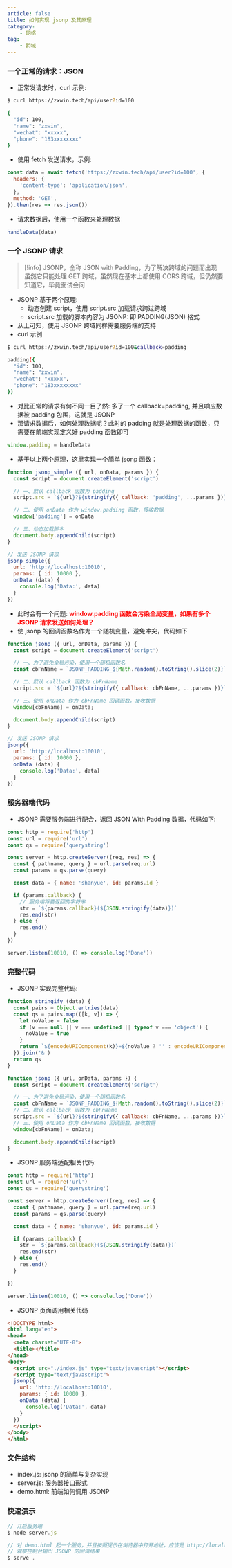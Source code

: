 ```yaml
---
article: false
title: 如何实现 jsonp 及其原理
category:
	- 网络
tag:
	- 跨域
---
```


### 一个正常的请求：JSON

- 正常发请求时，curl 示例:

```sh
$ curl https://zxwin.tech/api/user?id=100

{
  "id": 100,
  "name": "zxwin",
  "wechat": "xxxxx",
  "phone": "183xxxxxxxx"
}
```

- 使用 fetch 发送请求，示例:

```javascript
const data = await fetch('https://zxwin.tech/api/user?id=100', {
  headers: {
    'content-type': 'application/json',
  },
  method: 'GET',
}).then(res => res.json())
```

- 请求数据后，使用一个函数来处理数据

```javascript
handleData(data)
```

### 一个 JSONP 请求

> [!info]
> JSONP，全称 JSON with Padding，为了解决跨域的问题而出现<br>
> 虽然它只能处理 GET 跨域，虽然现在基本上都使用 CORS 跨域，但仍然要知道它，毕竟面试会问

- JSONP 基于两个原理:
  - 动态创建 script，使用 script.src 加载请求跨过跨域
  - script.src 加载的脚本内容为 JSONP: 即 PADDING(JSON) 格式
- 从上可知，使用 JSONP 跨域同样需要服务端的支持
- curl 示例

```sh
$ curl https://zxwin.tech/api/user?id=100&callback=padding

padding({
  "id": 100,
  "name": "zxwin",
  "wechat": "xxxxx",
  "phone": "183xxxxxxxx"
})
```

- 对比正常的请求有何不同一目了然: 多了一个 callback=padding, 并且响应数据被 padding 包围，这就是 JSONP
- 那请求数据后，如何处理数据呢？此时的 padding 就是处理数据的函数，只需要在前端实现定义好 padding 函数即可

```javascript
window.padding = handleData
```

- 基于以上两个原理，这里实现一个简单 jsonp 函数：

```javascript
function jsonp_simple ({ url, onData, params }) {
  const script = document.createElement('script')

  // 一、默认 callback 函数为 padding
  script.src = `${url}?${stringify({ callback: 'padding', ...params })}`

  // 二、使用 onData 作为 window.padding 函数，接收数据
  window['padding'] = onData

  // 三、动态加载脚本
  document.body.appendChild(script)
}

// 发送 JSONP 请求
jsonp_simple({
  url: 'http://localhost:10010',
  params: { id: 10000 },
  onData (data) {
    console.log('Data:', data)
  }
})
```

- 此时会有一个问题: **<font color=red>window.padding 函数会污染全局变量，如果有多个 JSONP 请求发送如何处理？</font>**
- 使 jsonp 的回调函数名作为一个随机变量，避免冲突，代码如下

```javascript
function jsonp ({ url, onData, params }) {
  const script = document.createElement('script')

  // 一、为了避免全局污染，使用一个随机函数名
  const cbFnName = `JSONP_PADDING_${Math.random().toString().slice(2)}`

  // 二、默认 callback 函数为 cbFnName
  script.src = `${url}?${stringify({ callback: cbFnName, ...params })}`

  // 三、使用 onData 作为 cbFnName 回调函数，接收数据
  window[cbFnName] = onData;

  document.body.appendChild(script)
}

// 发送 JSONP 请求
jsonp({
  url: 'http://localhost:10010',
  params: { id: 10000 },
  onData (data) {
    console.log('Data:', data)
  }
})
```

### 服务器端代码

- JSONP 需要服务端进行配合，返回 JSON With Padding 数据，代码如下:

```javascript
const http = require('http')
const url = require('url')
const qs = require('querystring')

const server = http.createServer((req, res) => {
  const { pathname, query } = url.parse(req.url)
  const params = qs.parse(query)

  const data = { name: 'shanyue', id: params.id }

  if (params.callback) {
    // 服务端将要返回的字符串
    str = `${params.callback}(${JSON.stringify(data)})`
    res.end(str)
  } else {
    res.end()
  }
})

server.listen(10010, () => console.log('Done'))
```

### 完整代码

- JSONP 实现完整代码:

```javascript
function stringify (data) {
  const pairs = Object.entries(data)
  const qs = pairs.map(([k, v]) => {
    let noValue = false
    if (v === null || v === undefined || typeof v === 'object') {
      noValue = true
    }
    return `${encodeURIComponent(k)}=${noValue ? '' : encodeURIComponent(v)}`
  }).join('&')
  return qs
}

function jsonp ({ url, onData, params }) {
  const script = document.createElement('script')

  // 一、为了避免全局污染，使用一个随机函数名
  const cbFnName = `JSONP_PADDING_${Math.random().toString().slice(2)}`
  // 二、默认 callback 函数为 cbFnName
  script.src = `${url}?${stringify({ callback: cbFnName, ...params })}`
  // 三、使用 onData 作为 cbFnName 回调函数，接收数据
  window[cbFnName] = onData;

  document.body.appendChild(script)
}
```

- JSONP 服务端适配相关代码:

```javascript
const http = require('http')
const url = require('url')
const qs = require('querystring')

const server = http.createServer((req, res) => {
  const { pathname, query } = url.parse(req.url)
  const params = qs.parse(query)

  const data = { name: 'shanyue', id: params.id }

  if (params.callback) {
    str = `${params.callback}(${JSON.stringify(data)})`
    res.end(str)
  } else {
    res.end()
  }

})

server.listen(10010, () => console.log('Done'))
```

- JSONP 页面调用相关代码

```html
<!DOCTYPE html>
<html lang="en">
<head>
  <meta charset="UTF-8">
  <title></title>
</head>
<body>
  <script src="./index.js" type="text/javascript"></script>
  <script type="text/javascript">
  jsonp({
    url: 'http://localhost:10010',
    params: { id: 10000 },
    onData (data) {
      console.log('Data:', data)
    }
  })
  </script>
</body>
</html>
```

### 文件结构

- index.js: jsonp 的简单与复杂实现
- server.js: 服务器接口形式
- demo.html: 前端如何调用 JSONP

### 快速演示

```javascript
// 开启服务端
$ node server.js

// 对 demo.html 起一个服务，并且按照提示在浏览器中打开地址，应该是 http://localhost:5000
// 观察控制台输出 JSONP 的回调结果
$ serve .
```